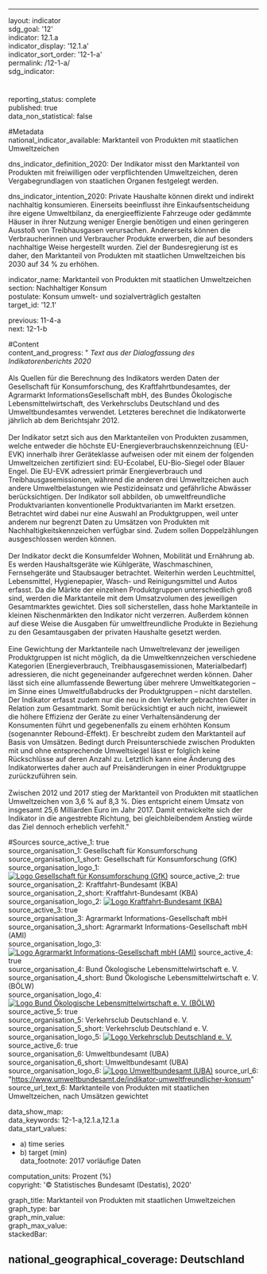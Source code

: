 ---
                   
layout: indicator                   
sdg_goal: '12'                   
indicator: 12.1.a                   
indicator_display: '12.1.a'                   
indicator_sort_order: '12-1-a'                   
permalink: /12-1-a/                   
sdg_indicator:                    

#                   
reporting_status: complete                   
published: true                   
data_non_statistical: false                   


#Metadata                   
national_indicator_available: Marktanteil von Produkten mit staatlichen Umweltzeichen                   

dns_indicator_definition_2020: Der Indikator misst den Marktanteil von Produkten mit freiwilligen oder verpflichtenden Umweltzeichen, deren Vergabegrundlagen von staatlichen Organen festgelegt werden.                   

dns_indicator_intention_2020: Private Haushalte können direkt und indirekt nachhaltig konsumieren. Einerseits beeinflusst ihre Einkaufsentscheidung ihre eigene Umweltbilanz, da energieeffiziente Fahrzeuge oder gedämmte Häuser in ihrer Nutzung weniger Energie benötigen und einen geringeren Ausstoß von Treibhausgasen verursachen. Andererseits können die Verbraucherinnen und Verbraucher Produkte erwerben, die auf besonders nachhaltige Weise hergestellt wurden. Ziel der Bundesregierung ist es daher, den Marktanteil von Produkten mit staatlichen Umweltzeichen bis 2030 auf 34&nbsp;% zu erhöhen.                   

indicator_name: Marktanteil von Produkten mit staatlichen Umweltzeichen                   
section: Nachhaltiger Konsum                   
postulate: Konsum umwelt- und sozialverträglich gestalten                   
target_id: '12.1'                   

previous: 11-4-a                   
next: 12-1-b                   

#Content                    
content_and_progress: "<i> Text aus der Dialogfassung des Indikatorenberichts 2020</i><br><br>Als Quellen für die Berechnung des Indikators werden Daten der Gesellschaft für Konsumforschung, des Kraftfahrtbundesamtes, der Agrarmarkt InformationsGesellschaft mbH, des Bundes Ökologische Lebensmittelwirtschaft, des Verkehrsclubs Deutschland und des Umweltbundesamtes verwendet. Letzteres berechnet die Indikatorwerte jährlich ab dem Berichtsjahr 2012.<br><br>Der Indikator setzt sich aus den Marktanteilen von Produkten zusammen, welche entweder die höchste EU-Energieverbrauchskennzeichnung (EU-EVK) innerhalb ihrer Geräteklasse aufweisen oder mit einem der folgenden Umweltzeichen zertifiziert sind: EU-Ecolabel, EU-Bio-Siegel oder Blauer Engel. Die EU-EVK adressiert primär Energieverbrauch und Treibhausgasemissionen, während die anderen drei Umweltzeichen auch andere Umweltbelastungen wie Pestizideinsatz und gefährliche Abwässer berücksichtigen. Der Indikator soll abbilden, ob umweltfreundliche Produktvarianten konventionelle Produktvarianten im Markt ersetzen. Betrachtet wird dabei nur eine Auswahl an Produktgruppen, weil unter anderem nur begrenzt Daten zu Umsätzen von Produkten mit Nachhaltigkeitskennzeichen verfügbar sind. Zudem sollen Doppelzählungen ausgeschlossen werden können.<br><br>Der Indikator deckt die Konsumfelder Wohnen, Mobilität und Ernährung ab. Es werden Haushaltsgeräte wie Kühlgeräte, Waschmaschinen, Fernsehgeräte und Staubsauger betrachtet. Weiterhin werden Leuchtmittel, Lebensmittel, Hygienepapier, Wasch- und Reinigungsmittel und Autos erfasst. Da die Märkte der einzelnen Produktgruppen unterschiedlich groß sind, werden die Marktanteile mit dem Umsatzvolumen des jeweiligen Gesamtmarktes gewichtet. Dies soll sicherstellen, dass hohe Marktanteile in kleinen Nischenmärkten den Indikator nicht verzerren. Außerdem können auf diese Weise die Ausgaben für umweltfreundliche Produkte in Beziehung zu den Gesamtausgaben der privaten Haushalte gesetzt werden.<br><br>Eine Gewichtung der Marktanteile nach Umweltrelevanz der jeweiligen Produktgruppen ist nicht möglich, da die Umweltkennzeichen verschiedene Kategorien (Energieverbrauch, Treibhausgasemissionen, Materialbedarf) adressieren, die nicht gegeneinander aufgerechnet werden können. Daher lässt sich eine allumfassende Bewertung über mehrere Umweltkategorien – im Sinne eines Umweltfußabdrucks der Produktgruppen – nicht darstellen. Der Indikator erfasst zudem nur die neu in den Verkehr gebrachten Güter in Relation zum Gesamtmarkt. Somit berücksichtigt er auch nicht, inwieweit die höhere Effizienz der Geräte zu einer Verhaltensänderung der Konsumenten führt und gegebenenfalls zu einem erhöhten Konsum (sogenannter Rebound-Effekt). Er beschreibt zudem den Marktanteil auf Basis von Umsätzen. Bedingt durch Preisunterschiede zwischen Produkten mit und ohne entsprechende Umweltsiegel lässt er folglich keine Rückschlüsse auf deren Anzahl zu. Letztlich kann eine Änderung des Indikatorwertes daher auch auf Preisänderungen in einer Produktgruppe zurückzuführen sein.<br><br>Zwischen 2012 und 2017 stieg der Marktanteil von Produkten mit staatlichen Umweltzeichen von 3,6&nbsp;% auf 8,3&nbsp;%. Dies entspricht einem Umsatz von insgesamt 25,6 Milliarden Euro im Jahr 2017. Damit entwickelte sich der Indikator in die angestrebte Richtung, bei gleichbleibendem Anstieg würde das Ziel dennoch erheblich verfehlt."                   

#Sources
source_active_1: true                           
source_organisation_1: Gesellschaft für Konsumforschung                           
source_organisation_1_short: Gesellschaft für Konsumforschung (GfK)                           
source_organisation_logo_1: <a href="https://www.gfk.com/de/"><img src="https://g205sdgs.github.io/sdg-indicators/public/logos/gfk.png" alt="Logo Gesellschaft für Konsumforschung (GfK)" title="Klicken Sie hier um zu der Homepage der Organisation zu gelangen" /></a>
source_active_2: true                           
source_organisation_2: Kraftfahrt-Bundesamt (KBA)                           
source_organisation_2_short: Kraftfahrt-Bundesamt (KBA)                           
source_organisation_logo_2: <a href="https://www.kba.de/DE/Home/home_node.html"><img src="https://g205sdgs.github.io/sdg-indicators/public/logos/kba.png" alt="Logo Kraftfahrt-Bundesamt (KBA)" title="Klicken Sie hier um zu der Homepage der Organisation zu gelangen" /></a>
source_active_3: true                           
source_organisation_3: Agrarmarkt Informations-Gesellschaft mbH                           
source_organisation_3_short: Agrarmarkt Informations-Gesellschaft mbH (AMI)                           
source_organisation_logo_3: <a href="https://www.ami-informiert.de/ami-maerkte"><img src="https://g205sdgs.github.io/sdg-indicators/public/logos/ami.png" alt="Logo Agrarmarkt Informations-Gesellschaft mbH (AMI)" title="Klicken Sie hier um zu der Homepage der Organisation zu gelangen" /></a>
source_active_4: true                           
source_organisation_4: Bund Ökologische Lebensmittelwirtschaft e. V.                           
source_organisation_4_short: Bund Ökologische Lebensmittelwirtschaft e. V. (BÖLW)                           
source_organisation_logo_4: <a href="https://www.boelw.de/"><img src="https://g205sdgs.github.io/sdg-indicators/public/logos/bolw.png" alt="Logo Bund Ökologische Lebensmittelwirtschaft e. V. (BÖLW)" title="Klicken Sie hier um zu der Homepage der Organisation zu gelangen" /></a>
source_active_5: true                           
source_organisation_5: Verkehrsclub Deutschland e. V.                           
source_organisation_5_short: Verkehrsclub Deutschland e. V.                           
source_organisation_logo_5: <a href="https://www.vcd.org/startseite/"><img src="https://g205sdgs.github.io/sdg-indicators/public/logos/vcd.png" alt="Logo Verkehrsclub Deutschland e. V." title="Klicken Sie hier um zu der Homepage der Organisation zu gelangen" /></a>
source_active_6: true                           
source_organisation_6: Umweltbundesamt (UBA)                           
source_organisation_6_short: Umweltbundesamt (UBA)                           
source_organisation_logo_6: <a href="https://www.umweltbundesamt.de/"><img src="https://g205sdgs.github.io/sdg-indicators/public/logos/uba.png" alt="Logo Umweltbundesamt (UBA)" title="Klicken Sie hier um zu der Homepage der Organisation zu gelangen" /></a>
source_url_6: "https://www.umweltbundesamt.de/indikator-umweltfreundlicher-konsum"                               
source_url_text_6: Marktanteile von Produkten mit staatlichen Umweltzeichen, nach Umsätzen gewichtet                               


data_show_map:                    
data_keywords: 12-1-a,12.1.a,12.1.a                   
data_start_values: 
 - a) time series
 - b) target (min)                   
data_footnote: 2017 vorläufige Daten                   

computation_units: Prozent (%)                   
copyright: '&copy; Statistisches Bundesamt (Destatis), 2020'                   

graph_title: Marktanteil von Produkten mit staatlichen Umweltzeichen                   
graph_type: bar                   
graph_min_value:                    
graph_max_value:                    
stackedBar:                    

national_geographical_coverage: Deutschland                   
---